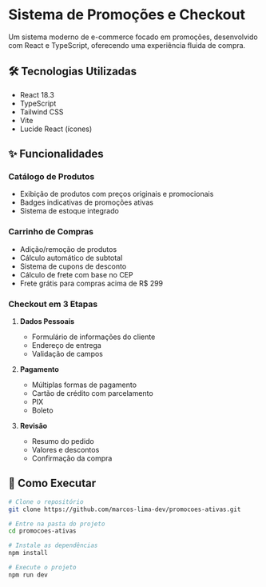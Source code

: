 # Sistema de Promoções e Checkout

Um sistema moderno de e-commerce focado em promoções, desenvolvido com React e TypeScript, oferecendo uma experiência fluida de compra.

## 🛠️ Tecnologias Utilizadas

- React 18.3
- TypeScript
- Tailwind CSS
- Vite
- Lucide React (ícones)

## ✨ Funcionalidades

### Catálogo de Produtos
- Exibição de produtos com preços originais e promocionais
- Badges indicativas de promoções ativas
- Sistema de estoque integrado

### Carrinho de Compras
- Adição/remoção de produtos
- Cálculo automático de subtotal
- Sistema de cupons de desconto
- Cálculo de frete com base no CEP
- Frete grátis para compras acima de R$ 299

### Checkout em 3 Etapas
1. **Dados Pessoais**
   - Formulário de informações do cliente
   - Endereço de entrega
   - Validação de campos

2. **Pagamento**
   - Múltiplas formas de pagamento
   - Cartão de crédito com parcelamento
   - PIX
   - Boleto

3. **Revisão**
   - Resumo do pedido
   - Valores e descontos
   - Confirmação da compra

## 🚀 Como Executar

```bash
# Clone o repositório
git clone https://github.com/marcos-lima-dev/promocoes-ativas.git

# Entre na pasta do projeto
cd promocoes-ativas

# Instale as dependências
npm install

# Execute o projeto
npm run dev
